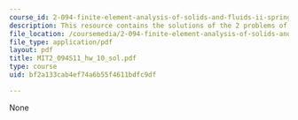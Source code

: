 ```yaml
---
course_id: 2-094-finite-element-analysis-of-solids-and-fluids-ii-spring-2011
description: This resource contains the solutions of the 2 problems of homework 10.
file_location: /coursemedia/2-094-finite-element-analysis-of-solids-and-fluids-ii-spring-2011/bf2a133cab4ef74a6b55f4611bdfc9df_MIT2_094S11_hw_10_sol.pdf
file_type: application/pdf
layout: pdf
title: MIT2_094S11_hw_10_sol.pdf
type: course
uid: bf2a133cab4ef74a6b55f4611bdfc9df

---
```

None